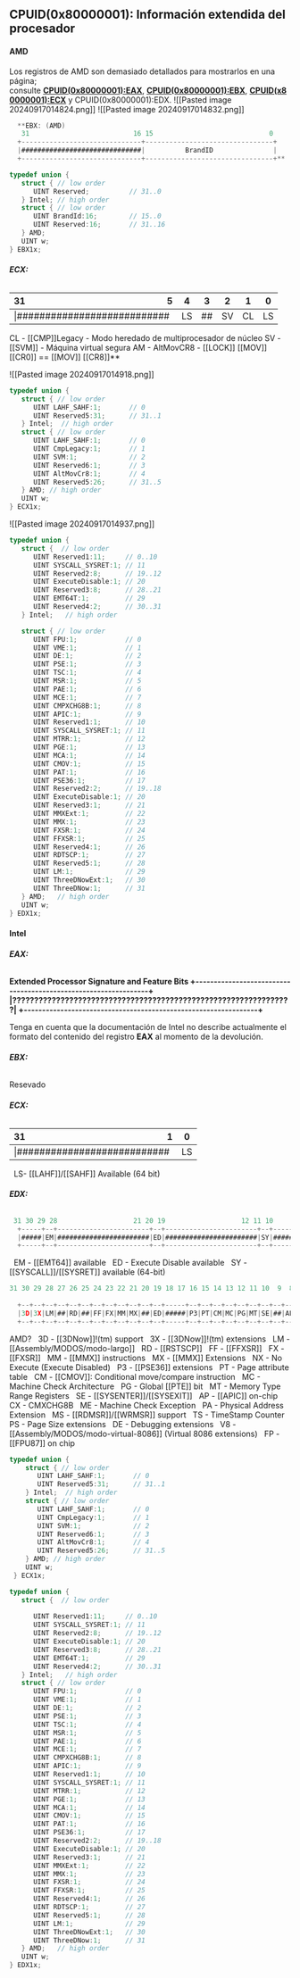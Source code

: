 ## CPUID(0x80000001): Información extendida del procesador

#### AMD

Los registros de AMD son demasiado detallados para mostrarlos en una página; consulte **[CPUID(0x80000001):EAX](http://www.flounder.com/cpuid_explorer2.htm#CPUID(0x80000001):EAX)**, **[CPUID(0x80000001):EBX](http://www.flounder.com/cpuid_explorer2.htm#CPUID(0x80000001):EBX)**, **[CPUID(x80000001):ECX](http://www.flounder.com/cpuid_explorer2.htm#CPUID(0x80000001):ECX)** y CPUID(0x80000001):EDX.
![[Pasted image 20240917014824.png]]
![[Pasted image 20240917014832.png]]

```c
  **EBX: (AMD)
   31                          16 15                             0
  +------------------------------+--------------------------------+
  |##############################|          BrandID               |
  +------------------------------+--------------------------------+**
```

```c
typedef union {
   struct { // low order
      UINT Reserved;          // 31..0
   } Intel; // high order
   struct { // low order
      UINT BrandId:16;        // 15..0
      UINT Reserved:16;       // 31..16
   } AMD;
   UINT w;
} EBX1x;
```
###### **ECX:**

| 31                                                           5 | 4   | 3   | 2   | 1   | 0   |
| -------------------------------------------------------------- | --- | --- | --- | --- | --- |
| \|###########################                                  | LS  | ##  | SV  | CL  | LS  |
CL - [[CMP]]Legacy - Modo heredado de multiprocesador de núcleo
SV - [[SVM]] - Máquina virtual segura
AM - AltMovCR8 - [[LOCK]] [[MOV]] [[CR0]] == [[MOV]] [[CR8]]**

![[Pasted image 20240917014918.png]]

```c
typedef union {
   struct { // low order
      UINT LAHF_SAHF:1;       // 0
      UINT Reserved5:31;      // 31..1
   } Intel;  // high order
   struct { // low order
      UINT LAHF_SAHF:1;       // 0
      UINT CmpLegacy:1;       // 1
      UINT SVM:1;             // 2
      UINT Reserved6:1;       // 3
      UINT AltMovCr8:1;       // 4
      UINT Reserved5:26;      // 31..5
   } AMD; // high order
   UINT w;
} ECX1x;
```

![[Pasted image 20240917014937.png]]

```c
typedef union {
   struct {  // low order
      UINT Reserved1:11;     // 0..10
      UINT SYSCALL_SYSRET:1; // 11
      UINT Reserved2:8;      // 19..12
      UINT ExecuteDisable:1; // 20
      UINT Reserved3:8;      // 28..21
      UINT EMT64T:1;         // 29
      UINT Reserved4:2;      // 30..31
   } Intel;   // high order

   struct { // low order
      UINT FPU:1;            // 0
      UINT VME:1;            // 1
      UINT DE:1;             // 2
      UINT PSE:1;            // 3
      UINT TSC:1;            // 4
      UINT MSR:1;            // 5
      UINT PAE:1;            // 6
      UINT MCE:1;            // 7
      UINT CMPXCHG8B:1;      // 8
      UINT APIC:1;           // 9
      UINT Reserved1:1;      // 10
      UINT SYSCALL_SYSRET:1; // 11
      UINT MTRR:1;           // 12
      UINT PGE:1;            // 13
      UINT MCA:1;            // 14
      UINT CMOV:1;           // 15
      UINT PAT:1;            // 16
      UINT PSE36:1;          // 17
      UINT Reserved2:2;      // 19..18
      UINT ExecuteDisable:1; // 20
      UINT Reserved3:1;      // 21
      UINT MMXExt:1;         // 22
      UINT MMX:1;            // 23
      UINT FXSR:1;           // 24
      UINT FFXSR:1;          // 25
      UINT Reserved4:1;      // 26
      UINT RDTSCP:1;         // 27
      UINT Reserved5:1;      // 28
      UINT LM:1;             // 29
      UINT ThreeDNowExt:1;   // 30
      UINT ThreeDNow:1;      // 31
   } AMD;   // high order
   UINT w;
} EDX1x;
```
#### Intel
###### **EAX:**
**Extended Processor Signature and Feature Bits
+----------------------------------------------------------------+
|????????????????????????????????????????????????????????????????|
+----------------------------------------------------------------+**

Tenga en cuenta que la documentación de Intel no describe actualmente el formato del contenido del registro **EAX** al momento de la devolución.

###### **EBX:**
Resevado

###### **ECX:**

| 31                                                           1 | 0   |
| -------------------------------------------------------------- | --- |
| \|###########################                                  | LS  |

  LS- [[LAHF]]/[[SAHF]] Available (64 bit)

###### **EDX:**
```c
 31 30 29 28                   21 20 19                   12 11 10                             0
  +-----+--+-----------------------+--+-----------------------+--+--------------------------------+
  |#####|EM|#######################|ED|#######################|SY|################################|
  +-----+--+-----------------------+--+-----------------------+--+--------------------------------+
```
  EM - [[EMT64]] available
  ED - Execute Disable available
  SY - [[SYSCALL]]/[[SYSRET]] available (64-bit)


```c
31 30 29 28 27 26 25 24 23 22 21 20 19 18 17 16 15 14 13 12 11 10  9  8  7  6  5  4  3  2  1  0
 
  +--+--+--+--+--+--+--+--+--+--+--+--+-----+--+--+--+--+--+--+--+--+--+--+--+--+--+--+--+--+--+--+
  |3D|3X|LM|##|RD|##|FF|FX|MM|MX|##|ED|#####|P3|PT|CM|MC|PG|MT|SE|##|AP|CX|ME|PA|MS|TS|PS|DE|V8|FP|
  +--+--+--+--+--+--+--+--+--+--+--+--+-----+--+--+--+--+--+--+--+--+--+--+--+--+--+--+--+--+--+--+
```
AMD?
  3D - [[3DNow]]!(tm) support
  3X - [[3DNow]]!(tm) extensions
  LM - [[Assembly/MODOS/modo-largo]]
  RD - [[RSTSCP]]
  FF - [[FFXSR]]
  FX - [[FXSR]]
  MM - [[MMX]] instructions
  MX - [[MMX]] Extensions
  NX - No Execute (Execute Disabled)
  P3 - [[PSE36]] extensions
  PT - Page attribute table
  CM - [[CMOV]]: Conditional move/compare instruction
  MC - Machine Check Architecture
  PG - Global [[PTE]] bit
  MT - Memory Type Range Registers
  SE - [[SYSENTER]]/[[SYSEXIT]]
  AP - [[APIC]] on-chip
  CX - CMXCHG8B
  ME - Machine Check Exception
  PA - Physical Address Extension
  MS - [[RDMSR]]/[[WRMSR]] support
  TS - TimeStamp Counter
  PS - Page Size extensions
  DE - Debugging extensions
  V8 - [[Assembly/MODOS/modo-virtual-8086]] (Virtual 8086 extensions)
  FP - [[FPU87]] on chip
```c
typedef union {
    struct { // low order
       UINT LAHF_SAHF:1;       // 0
       UINT Reserved5:31;      // 31..1
    } Intel;  // high order  
    struct { // low order
       UINT LAHF_SAHF:1;       // 0
       UINT CmpLegacy:1;       // 1
       UINT SVM:1;             // 2
       UINT Reserved6:1;       // 3
       UINT AltMovCr8:1;       // 4
       UINT Reserved5:26;      // 31..5
    } AMD; // high order
    UINT w;
 } ECX1x;

typedef union {
   struct {  // low order
     
      UINT Reserved1:11;     // 0..10
      UINT SYSCALL_SYSRET:1; // 11
      UINT Reserved2:8;      // 19..12
      UINT ExecuteDisable:1; // 20
      UINT Reserved3:8;      // 28..21
      UINT EMT64T:1;         // 29                   
      UINT Reserved4:2;      // 30..31
   } Intel;   // high order
   struct { // low order
      UINT FPU:1;            // 0 
      UINT VME:1;            // 1 
      UINT DE:1;             // 2 
      UINT PSE:1;            // 3 
      UINT TSC:1;            // 4 
      UINT MSR:1;            // 5 
      UINT PAE:1;            // 6 
      UINT MCE:1;            // 7 
      UINT CMPXCHG8B:1;      // 8 
      UINT APIC:1;           // 9 
      UINT Reserved1:1;      // 10
      UINT SYSCALL_SYSRET:1; // 11
      UINT MTRR:1;           // 12
      UINT PGE:1;            // 13
      UINT MCA:1;            // 14
      UINT CMOV:1;           // 15
      UINT PAT:1;            // 16
      UINT PSE36:1;          // 17
      UINT Reserved2:2;      // 19..18
      UINT ExecuteDisable:1; // 20
      UINT Reserved3:1;      // 21
      UINT MMXExt:1;         // 22
      UINT MMX:1;            // 23
      UINT FXSR:1;           // 24
      UINT FFXSR:1;          // 25
      UINT Reserved4:1;      // 26
      UINT RDTSCP:1;         // 27
      UINT Reserved5:1;      // 28
      UINT LM:1;             // 29
      UINT ThreeDNowExt:1;   // 30
      UINT ThreeDNow:1;      // 31
   } AMD;   // high order
   UINT w;
} EDX1x;
```